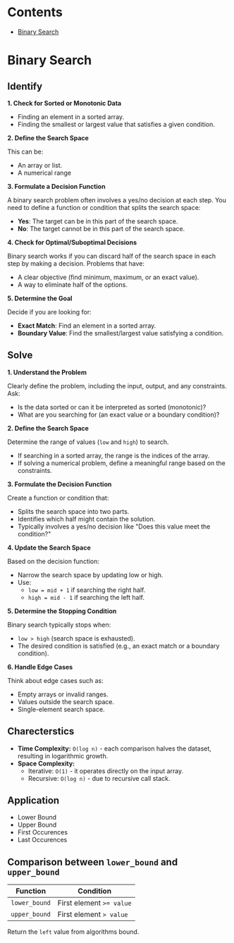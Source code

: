 # Contents

- [Binary Search](#binary-search)

# Binary Search

## Identify

**1. Check for Sorted or Monotonic Data**

- Finding an element in a sorted array.
- Finding the smallest or largest value that satisfies a given condition.

**2. Define the Search Space**

This can be:

- An array or list.
- A numerical range

**3. Formulate a Decision Function**

A binary search problem often involves a yes/no decision at each step. You need to define a function or condition that splits the search space:

- **Yes**: The target can be in this part of the search space.
- **No**: The target cannot be in this part of the search space.

**4. Check for Optimal/Suboptimal Decisions**

Binary search works if you can discard half of the search space in each step by making a decision. Problems that have:

- A clear objective (find minimum, maximum, or an exact value).
- A way to eliminate half of the options.

**5. Determine the Goal**

Decide if you are looking for:

- **Exact Match**: Find an element in a sorted array.
- **Boundary Value**: Find the smallest/largest value satisfying a condition.

## Solve

**1. Understand the Problem**

Clearly define the problem, including the input, output, and any constraints. Ask:

- Is the data sorted or can it be interpreted as sorted (monotonic)?
- What are you searching for (an exact value or a boundary condition)?

**2. Define the Search Space**

Determine the range of values (`low` and `high`) to search.

- If searching in a sorted array, the range is the indices of the array.
- If solving a numerical problem, define a meaningful range based on the constraints.

**3. Formulate the Decision Function**

Create a function or condition that:

- Splits the search space into two parts.
- Identifies which half might contain the solution.
- Typically involves a yes/no decision like "Does this value meet the condition?"

**4. Update the Search Space**

Based on the decision function:

- Narrow the search space by updating low or high.
- Use:
  - `low = mid + 1` if searching the right half.
  - `high = mid - 1` if searching the left half.

**5. Determine the Stopping Condition**

Binary search typically stops when:

- `low > high` (search space is exhausted).
- The desired condition is satisfied (e.g., an exact match or a boundary condition).

**6. Handle Edge Cases**

Think about edge cases such as:

- Empty arrays or invalid ranges.
- Values outside the search space.
- Single-element search space.

## Charecterstics

- **Time Complexity:** `O(log n)` - each comparison halves the dataset, resulting in logarithmic growth.
- **Space Complexity:**
  - Iterative: `O(1)` - it operates directly on the input array.
  - Recursive: `O(log n)` - due to recursive call stack.

## Application
- Lower Bound
- Upper Bound
- First Occurences
- Last Occurences

## Comparison between `lower_bound` and `upper_bound`
| **Function**       | **Condition**                |
|--------------------|------------------------------|
| `lower_bound`      | First element `>= value`     |
| `upper_bound`      | First element `> value`      |

Return the `left` value from algorithms bound.